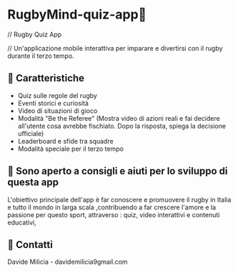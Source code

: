 # RugbyMind-quiz-app🏉
 // Rugby Quiz App 

// Un'applicazione mobile interattiva per imparare e divertirsi con il rugby durante il terzo tempo.

## 📱 Caratteristiche

- Quiz sulle regole del rugby
- Eventi storici e curiosità
- Video di situazioni di gioco
- Modalità "Be the Referee" (Mostra video di azioni reali e fai decidere all'utente cosa avrebbe fischiato. Dopo la risposta, spiega la decisione ufficiale)
- Leaderboard e sfide tra squadre
- Modalità speciale per il terzo tempo



## 🤝 Sono aperto a consigli e aiuti per lo sviluppo di questa app
L'obiettivo principale dell'app è far conoscere e promuovere il rugby in Italia e tutto il mondo in larga scala ,contribuendo a far crescere l'amore e la passione per questo sport, attraverso : quiz, video interattivi e contenuti educativi,



## 📧 Contatti
Davide Milicia - davidemilicia9gmail.com

